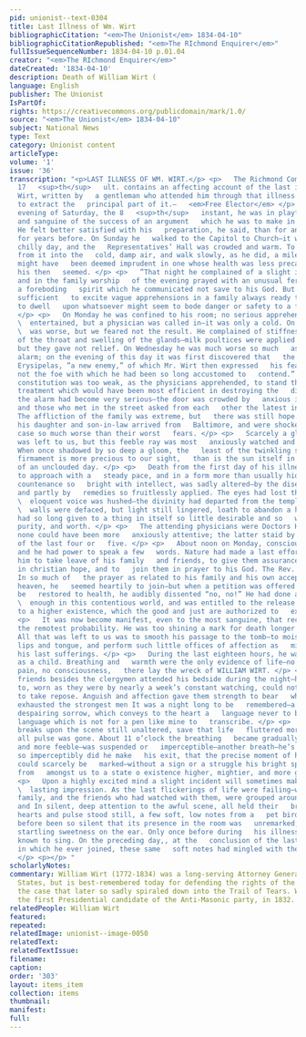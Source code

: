 ```yaml
---
pid: unionist--text-0304
title: Last Illness of Wm. Wirt
bibliographicCitation: "<em>The Unionist</em> 1834-04-10"
bibliographicCitationRepublished: "<em>The RIchmond Enquirer</em>"
fullIssueSequenceNumber: 1834-04-10 p.01.04
creator: "<em>The RIchmond Enquirer</em>"
dateCreated: '1834-04-10'
description: Death of William Wirt (
language: English
publisher: The Unionist
IsPartOf: 
rights: https://creativecommons.org/publicdomain/mark/1.0/
source: "<em>The Unionist</em> 1834-04-10"
subject: National News
type: Text
category: Unionist content
articleType: 
volume: '1'
issue: '36'
transcription: "<p>LAST ILLNESS OF WM. WIRT.</p> <p>   The Richmond Compiler of the
  17   <sup>th</sup>   ult. contains an affecting account of the last illness of Mr.
  Wirt, written by   a gentleman who attended him through that illness. We proceed
  to extract the   principal part of it.—   <em>Free Elector</em> </p> <p>   “On the
  evening of Saturday, the 8   <sup>th</sup>   instant, he was in playful spirits,
  and sanguine of the success of an argument   which he was to make in court on Monday.
  He felt better satisfied with his   preparation, he said, than for any he had made
  for years before. On Sunday he   walked to the Capitol to Church—it was a damp,
  chilly day, and the   Representatives’ Hall was crowded and warm. To go immediately
  from it into the   cold, damp air, and walk slowly, as he did, a mile to his lodgings,
  might have   been deemed imprudent in one whose health was less precarious than
  his then   seemed. </p> <p>   ”That night he complained of a slight indisposition,
  and in the family worship   of the evening prayed with an unusual fervor, and seemingly
  a foreboding   spirit which he communicated not save to his God. But even this was
  sufficient   to excite vague apprehensions in a family always ready to note and
  to dwell   upon whatsoever might seem to bode danger or safety to a friend so dear.
  </p> <p>   On Monday he was confined to his room; no serious apprehensions were
  \  entertained, but a physician was called in—it was only a cold. On Tuesday he
  \  was worse, but we feared not the result. He complained of stiffness of the   muscles
  of the throat and swelling of the glands—milk poultices were applied   to his face,
  but they gave not relief. On Wednesday he was much worse so much   as to excite
  alarm; on the evening of this day it was first discovered that   the disease was
  Erysipelas, ”a new enemy,” of which Mr. Wirt then expressed   his fears. “It was
  not the foe with which he had been so long accustomed to   contend.” </p> <p>   His
  constitution was too weak, as the physicians apprehended, to stand the   vigorous
  treatment which would have been most efficient in destroying the   disease. By Friday,
  the alarm had become very serious—the door was crowded by   anxious inquiring friends,
  and those who met in the street asked from each   other the latest intelligence.
  The affliction of the family was extreme, but   there was still hope. On Saturday,
  his daughter and son-in-law arrived from   Baltimore, and were shocked to find the
  case so much worse than their worst   fears. </p> <p>   Scarcely a glimmer of hope
  was left to us, but this feeble ray was most   anxiously watched and cherished.
  When once shadowed by so deep a gloom, the   least of the twinkling stars in the
  firmament is more precious to our sight,   than is the sun itself in the noontide
  of an unclouded day. </p> <p>   Death from the first day of his illness, had continued
  to approach with a   steady pace, and in a form more than usually hideous. The fine
  countenance so   bright with intellect, was sadly altered—by the disease partly,
  and partly by   remedies so fruitlessly applied. The eyes had lost their speculation—the
  \  eloquent voice was hushed—the divinity had departed from the temple, and its
  \  walls were defaced, but light still lingered, loath to abandon a habitation   which
  had so long given to a thing in itself so little desirable and so   worthless, beauty,
  purity, and worth. </p> <p>   The attending physicians were Doctors Hunt and Hall;
  none could have been more   anxiously attentive; the latter staid by him every night
  of the last four or   five. </p> <p>   About noon on Monday, consciousness returned;
  and he had power to speak a few   words. Nature had made a last effort to permit
  him to take leave of his family   and friends, to give them assurance that he died
  in christian hope, and to   join them in prayer to his God. The Rev. Mr. Post officiated.
  In so much of   the prayer as related to his family and his own acceptance with
  heaven, he   seemed heartily to join—but when a petition was offered that he might
  be   restored to health, he audibly dissented “no, no!” He had done and suffered
  \  enough in this contentious world, and was entitled to the release and the   transfer
  to a higher existence, which the good and just are authorized to   expect. </p>
  <p>   It was now become manifest, even to the most sanguine, that recovery was   beyond
  the remotest probability. He was too shining a mark for death longer to   miss.
  All that was left to us was to smooth his passage to the tomb—to moisten   his parched
  lips and tongue, and perform such little offices of affection as   might soothe
  his last sufferings. </p> <p>   During the last eighteen hours, he was tranquil
  as a child. Breathing and   warmth were the only evidence of life—no motion, no
  pain, no consciousness,   there lay the wreck of WILLIAM WIRT. </p> <p>   Three
  friends besides the clergymen attended his bedside during the night—his   family
  to, worn as they were by nearly a week’s constant watching, could not   be induced
  to take repose. Anguish and affection gave them strength to bear   what would have
  exhausted the strongest men It was a night long to be   remembered—a night of silent,
  despairing sorrow, which conveys to the heart a   language never to be forgot, a
  language which is not for a pen like mine to   transcribe. </p> <p>   Tuesday morning
  breaks upon the scene still unaltered, save that life   fluttered more faintly and
  all pulse was gone. About 11 o’clock the breathing   became gradually more distant
  and more feeble—was suspended or   imperceptible—another breath—he’s gone! So calm,
  so imperceptibly did he make   his exit, that the precise moment of his departure
  could scarcely be   marked—without a sign or a struggle his bright spirit has departed
  from   amongst us to a state o existence higher, mightier, and more glorious. </p>
  <p>   Upon a highly excited mind a slight incident will sometimes make a deep and
  \  lasting impression. As the last flickerings of life were failing—while his   whole
  family, and the friends who had watched with them, were grouped around   his bed,
  and In silent, deep attention to the awful scene, all held their   breath, and their
  hearts and pulse stood still, a few soft, low notes from a   pet bird, which had
  before been so silent that its presence in the room was   unremarked, fell with
  startling sweetness on the ear. Only once before during   his illness, had it been
  known to sing. On the preceding day,, at the   conclusion of the last act of devotion
  in which he ever joined, these same   soft notes had mingled with the solemn ‘Amen.’
  </p> <p></p> "
scholarlyNotes: 
commentary: William Wirt (1772-1834) was a long-serving Attorney General of the United
  States, but is best-remembered today for defending the rights of the Cherokees in
  the case that later so sadly spiraled down into the Trail of Tears. Wirt was also
  the first Presidential candidate of the Anti-Masonic party, in 1832.
relatedPeople: William Wirt
featured: 
repeated: 
relatedImage: unionist--image-0050
relatedText: 
relatedTextIssue: 
filename: 
caption: 
order: '303'
layout: items_item
collection: items
thumbnail: 
manifest: 
full: 
---
```

